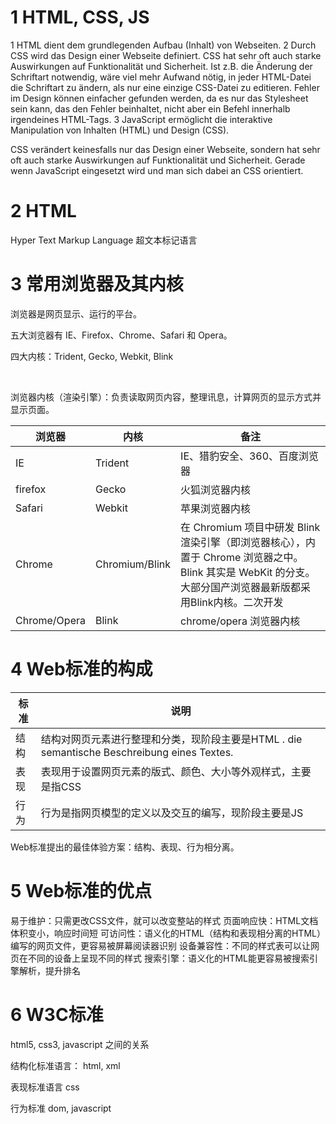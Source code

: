 # 1 HTML, CSS, JS
1 HTML dient dem grundlegenden Aufbau (Inhalt) von Webseiten.
2 Durch CSS wird das Design einer Webseite definiert. CSS  hat sehr oft auch starke Auswirkungen auf Funktionalität und Sicherheit. 
Ist z.B. die Änderung der Schriftart notwendig, wäre viel mehr Aufwand nötig, in jeder HTML-Datei die Schriftart zu ändern, als nur eine einzige CSS-Datei zu editieren. Fehler im Design können einfacher gefunden werden, da es nur das Stylesheet sein kann, das den Fehler beinhaltet, nicht aber ein Befehl innerhalb irgendeines HTML-Tags.
3 JavaScript ermöglicht die interaktive Manipulation von Inhalten (HTML) und Design (CSS).

CSS verändert keinesfalls nur das Design einer Webseite, sondern hat sehr oft auch starke Auswirkungen auf Funktionalität und Sicherheit. 
Gerade wenn JavaScript eingesetzt wird und man sich dabei an CSS orientiert. 

# 2 HTML

Hyper Text Markup Language 超文本标记语言 

# 3 常用浏览器及其内核

浏览器是网页显示、运行的平台。

五大浏览器有 IE、Firefox、Chrome、Safari 和 Opera。

四大内核：Trident, Gecko, Webkit, Blink

</br>

浏览器内核（渲染引擎）：负责读取网页内容，整理讯息，计算网页的显示方式并显示页面。

| 浏览器          | 内核             | 备注                                                                                                   |
| ------------ | -------------- | ---------------------------------------------------------------------------------------------------- |
| IE           | Trident        | IE、猎豹安全、360、百度浏览器                                                                                    |
| firefox      | Gecko          | 火狐浏览器内核                                                                                              |
| Safari       | Webkit         | 苹果浏览器内核                                                                                              |
| Chrome       | Chromium/Blink | 在 Chromium 项目中研发 Blink 渲染引擎（即浏览器核心），内置于 Chrome 浏览器之中。Blink 其实是 WebKit 的分支。大部分国产浏览器最新版都采用Blink内核。二次开发 |
| Chrome/Opera | Blink          | chrome/opera 浏览器内核                                                                                   |

# 4 Web标准的构成

| 标准  | 说明                               |
| --- | -------------------------------- |
| 结构  | 结构对网页元素进行整理和分类，现阶段主要是HTML  . die semantische Beschreibung eines Textes.      |
| 表现  | 表现用于设置网页元素的版式、颜色、大小等外观样式，主要是指CSS |
| 行为  | 行为是指网页模型的定义以及交互的编写，现阶段主要是JS      |

Web标准提出的最佳体验方案：结构、表现、行为相分离。

# 5 Web标准的优点

易于维护：只需更改CSS文件，就可以改变整站的样式
页面响应快：HTML文档体积变小，响应时间短
可访问性：语义化的HTML（结构和表现相分离的HTML）编写的网页文件，更容易被屏幕阅读器识别
设备兼容性：不同的样式表可以让网页在不同的设备上呈现不同的样式
搜索引擎：语义化的HTML能更容易被搜索引擎解析，提升排名

# 6 W3C标准

html5, css3, javascript 之间的关系

结构化标准语言： html, xml

表现标准语言 css

行为标准 dom, javascript 
